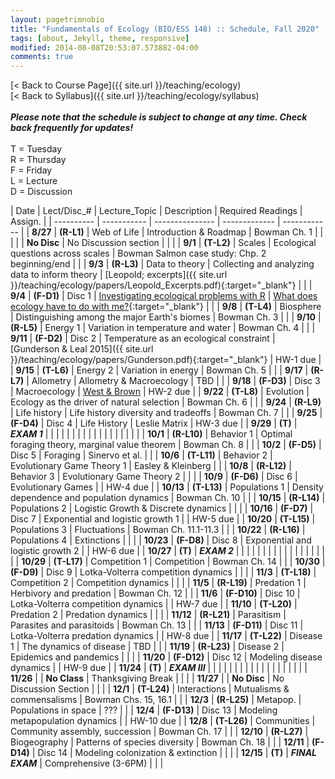 ```yaml
---
layout: pagetrimnobio
title: "Fundamentals of Ecology (BIO/ESS 148) :: Schedule, Fall 2020"
tags: [about, Jekyll, theme, responsive]
modified: 2014-08-08T20:53:07.573882-04:00
comments: true
---
```


[< Back to Course Page]({{ site.url }}/teaching/ecology)  
[< Back to Syllabus]({{ site.url }}/teaching/ecology/syllabus)  
<br>
***Please note that the schedule is subject to change at any time. Check back frequently for updates!***  
<br>
T = Tuesday  
R = Thursday  
F = Friday  
L = Lecture  
D = Discussion

<style>
table{
    border-collapse: collapse;
    border-spacing: 0;
    /* border:1px solid #808080; */
}

/* th{
    border:1px solid #808080;
}

td{
    border:1px solid #808080;
} */
tr:nth-child(even) {background: #CCC}
tr:nth-child(odd) {background: #FFF}
</style>

| Date | Lect/Disc_# | Lecture_Topic | Description | Required Readings | Assign. |
| ---------- | ----------- | --------------- | ------------- | ------------ |
| **8/27**       | **(R-L1)** | Web of Life | Introduction & Roadmap | Bowman Ch. 1 |     |
|         |  | **No Disc** | No Discussion section |  |     |
| **9/1**  | **(T-L2)** | Scales | Ecological questions across scales | Bowman Salmon case study: Chp. 2 beginning/end |     |
|  **9/3**  | **(R-L3)** | Data to theory | Collecting and analyzing data to inform theory | [Leopold; excerpts]({{ site.url }}/teaching/ecology/papers/Leopold_Excerpts.pdf){:target="_blank"} |     |
|    **9/4**     | **(F-D1)** | Disc 1 | [Investigating ecological problems with R](http://jdyeakel.github.io/teaching/ecology/section1) | [What does ecology have to do with me?](https://www.esa.org/about/what-does-ecology-have-to-do-with-me/){:target="_blank"} |     |
| **9/8**       | **(T-L4)** | Biosphere | Distinguishing among the major Earth's biomes | Bowman Ch. 3 |     |
|  **9/10**   | **(R-L5)** | Energy 1 | Variation in temperature and water | Bowman Ch. 4 |     |
|     **9/11**    | **(F-D2)** | Disc 2 |  Temperature as an ecological constraint  | [Gunderson & Leal 2015]({{ site.url }}/teaching/ecology/papers/Gunderson.pdf){:target="_blank"} |   HW-1 due  |
| **9/15** | **(T-L6)** | Energy 2 | Variation in energy | Bowman Ch. 5 |    |
| **9/17** | **(R-L7)** | Allometry | Allometry & Macroecology | TBD |    |
|     **9/18**    | **(F-D3)** | Disc 3 |  Macroecology  | [West & Brown]() |   HW-2 due  |
| **9/22** | **(T-L8)** | Evolution | Ecology as the driver of natural selection | Bowman Ch. 6 |    |
| **9/24** | **(R-L9)** | Life history | Life history diversity and tradeoffs | Bowman Ch. 7 |    |
|    **9/25**     | **(F-D4)** | Disc 4 |  Life History  | Leslie Matrix |   HW-3 due  |
| **9/29** | **(T)** | ***EXAM 1*** |  |  |    |
|   |   |   |   |   |   |
|   |   |   |   |   |   |
| **10/1** | **(R-L10)** | Behavior 1 | Optimal foraging theory, marginal value theorem | Bowman Ch. 8 |    |
|    **10/2**     | **(F-D5)** | Disc 5 |  Foraging  | Sinervo et al. |     |
| **10/6** | **(T-L11)** | Behavior 2 | Evolutionary Game Theory 1 | Easley & Kleinberg |    |
| **10/8** | **(R-L12)** | Behavior 3 | Evolutionary Game Theory 2 |  |    |
|     **10/9**    | **(F-D6)** | Disc 6 |  Evolutionary Games  |  |  HW-4 due  |
| **10/13** | **(T-L13)** | Populations 1 | Density dependence and population dynamics | Bowman Ch. 10 |    |
| **10/15** | **(R-L14)** | Populations 2 | Logistic Growth & Discrete dynamics  |    |    |
|     **10/16**    | **(F-D7)** | Disc 7 |  Exponential and logistic growth 1 |  |  HW-5 due  |
| **10/20** | **(T-L15)** | Populations 3 | Fluctuations | Bowman Ch. 11.1-11.3 |    |
| **10/22** | **(R-L16)** | Populations 4 | Extinctions |  |    |
|    **10/23**     | **(F-D8)** | Disc 8 | Exponential and logistic growth 2  |  |  HW-6 due  |
| **10/27** | **(T)** | ***EXAM 2*** |   |   |    |
|   |   |   |   |   |   |
|   |   |   |   |   |   |
| **10/29** | **(T-L17)** | Competition 1 | Competition | Bowman Ch. 14 |    |
|    **10/30**     | **(F-D9)** | Disc 9 |  Lotka-Volterra competition dynamics  |   |    |
| **11/3** | **(T-L18)** | Competition 2 | Competition dynamics |  |    |
| **11/5** | **(R-L19)** | Predation 1 | Herbivory and predation | Bowman Ch. 12 |    |
|     **11/6**    | **(F-D10)** | Disc 10 |  Lotka-Volterra competition dynamics  |  | HW-7 due  |
| **11/10** | **(T-L20)** | Predation 2 | Predation dynamics |  |    |
| **11/12** | **(R-L21)** | Parasitism | Parasites and parasitoids | Bowman Ch. 13 |    |
|    **11/13**     | **(F-D11)** | Disc 11 |  Lotka-Volterra predation dynamics |  | HW-8 due |
| **11/17** | **(T-L22)** | Disease 1 | The dynamics of disease | TBD |    |
| **11/19** | **(R-L23)** | Disease 2 | Epidemics and pandemics |  |    |
|    **11/20**     | **(F-D12)** | Disc 12 |  Modeling disease dynamics |  | HW-9 due |
| **11/24** | **(T)** | ***EXAM III*** |  |   |    |
|   |   |   |   |   |   |
|   |   |   |   |   |   |
| **11/26** |  | **No Class** | Thanksgiving Break |  |    |
|     **11/27**    |  | **No Disc** |  No Discussion Section |  |  |
| **12/1** | **(T-L24)** | Interactions | Mutualisms & commensalisms | Bowman Chs. 15, 16.1 |    |
| **12/3** | **(R-L25)** | Metapop. | Populations in space | ??? |    |
|    **12/4**     | **(F-D13)** | Disc 13 | Modeling metapopulation dynamics  | | HW-10 due |
| **12/8** | **(T-L26)** | Communities | Community assembly, succession | Bowman Ch. 17 |    |
| **12/10** | **(R-L27)** | Biogeography | Patterns of species diversity | Bowman Ch. 18 |    |
|     **12/11**    | **(F-D14)** | Disc 14 | Modeling colonization & extinction  | |  |
| **12/15** | **(T)** | ***FINAL EXAM*** | Comprehensive (3-6PM)  |  |  |

<!---
| **11/17** | **23-T** | Interactions | Mutualism and commensalism | Bowman Ch. 15 |    |
| **11/19** | **24-R** | Networks | Interactions across ecological networks | TBD |    |
|         | | **Disc-12** |  Analyzing ecological networks |  | HW-9 due |--->
